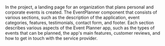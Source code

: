 In the project, a landing page for an organization that plans personal and corporate events is created. The EventPlanner component that consists of various sections, such as the description of the application, event categories, features, testimonials, contact form, and footer. Each section describes various aspects of the Event Planner app, such as the types of events that can be planned, the app's main features, customer reviews, and how to get in touch with the service provider.